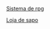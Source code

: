 [Sistema de rpg](https://www.figma.com/proto/gdOQjpCPeK4XXIOLacWaBD/Untitled?node-id=1%3A6&scaling=contain&page-id=0%3A1&starting-point-node-id=1%3A2)

[Loja de sapo](https://www.figma.com/proto/PR6aud8iNzXL7Qz0m3cXcO/Untitled?scaling=scale-down&page-id=0%3A1&starting-point-node-id=1%3A4)
